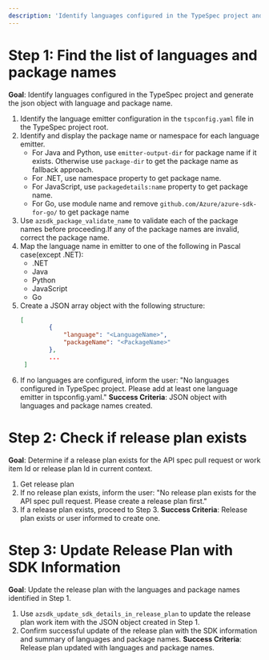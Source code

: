 ```yaml
---
description: 'Identify languages configured in the TypeSpec project and add it to release plan'
---
```

# Step 1: Find the list of languages and package names
**Goal**: Identify languages configured in the TypeSpec project and generate the json object with language and package name.
1. Identify the language emitter configuration in the `tspconfig.yaml` file in the TypeSpec project root.
2. Identify and display the package name or namespace for each language emitter.
   - For Java and Python, use `emitter-output-dir` for package name if it exists. Otherwise use `package-dir` to get the package name as fallback approach.
   - For .NET, use namespace property to get package name.
   - For JavaScript, use `packagedetails:name` property to get package name.
   - For Go, use module name and remove `github.com/Azure/azure-sdk-for-go/` to get package name
3. Use `azsdk_package_validate_name` to validate each of the package names before proceeding.If any of the package names are invalid, correct the package name.
4. Map the language name in emitter to one of the following in Pascal case(except .NET):
   - .NET
   - Java
   - Python
   - JavaScript
   - Go
5. Create a JSON array object with the following structure:
   ```json
   [
           {
               "language": "<LanguageName>",
               "packageName": "<PackageName>"
           },
           ...
    ]
   ```
6. If no languages are configured, inform the user: "No languages configured in TypeSpec project. Please add at least one language emitter in tspconfig.yaml."
**Success Criteria**: JSON object with languages and package names created.

# Step 2: Check if release plan exists
**Goal**: Determine if a release plan exists for the API spec pull request or work item Id or release plan Id in current context.
1. Get release plan
2. If no release plan exists, inform the user: "No release plan exists for the API spec pull request. Please create a release plan first."
3. If a release plan exists, proceed to Step 3.
**Success Criteria**: Release plan exists or user informed to create one.

# Step 3: Update Release Plan with SDK Information
**Goal**: Update the release plan with the languages and package names identified in Step 1.
1. Use `azsdk_update_sdk_details_in_release_plan` to update the release plan work item with the JSON object created in Step 1.
2. Confirm successful update of the release plan with the SDK information and summary of languages and package names.
**Success Criteria**: Release plan updated with languages and package names.